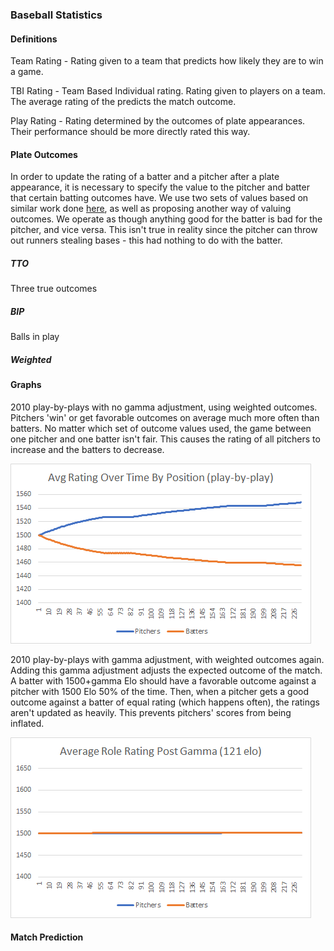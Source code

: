 ### Baseball Statistics

#### Definitions

Team Rating - Rating given to a team that predicts how likely they are to win a game.

TBI Rating - Team Based Individual rating. Rating given to players on a team. The average rating of the predicts the match outcome.

Play Rating - Rating determined by the outcomes of plate appearances. Their performance should be more directly rated this way.


#### Plate Outcomes

In order to update the rating of a batter and a pitcher after a plate appearance, it is necessary to specify the value to the pitcher and batter that certain batting outcomes have. We use two sets of values based on similar work done [here](https://www.baseballhq.com/it/content/research-using-elo-ratings-rank-mlb-players), as well as proposing another way of valuing outcomes. We operate as though anything good for the batter is bad for the pitcher, and vice versa. This isn't true in reality since the pitcher can throw out runners stealing bases - this had nothing to do with the batter.

##### TTO
Three true outcomes

##### BIP
Balls in play

##### Weighted

#### Graphs

2010 play-by-plays with no gamma adjustment, using weighted outcomes. Pitchers 'win' or get favorable outcomes on average much more often than batters. No matter which set of outcome values used, the game between one pitcher and one batter isn't fair. This causes the rating of all pitchers to increase and the batters to decrease.

![Ratings Before Gamma Adjustment](./Plots/pregamma.png)

2010 play-by-plays with gamma adjustment, with weighted outcomes again. Adding this gamma adjustment adjusts the expected outcome of the match. A batter with 1500+gamma Elo should have a favorable outcome against a pitcher with 1500 Elo 50% of the time. Then, when a pitcher gets a good outcome against a batter of equal rating (which happens often), the ratings aren't updated as heavily. This prevents pitchers' scores from being inflated.

![Ratings After](./Plots/postgamma.png)

#### Match Prediction